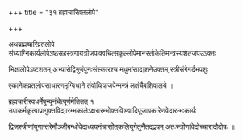 +++
title = "३१ ब्रह्मचारिव्रतलोपे"

+++

अथब्रह्मचारिव्रतलोपे संध्याग्निकार्यलोपेऽष्ठसहस्त्रगायत्रीजपःक्वचित्सकृल्लोपेमानस्तोकेतिमन्त्रस्यशतंजपउऽक्तः

भिक्षालोपेऽष्टशतम् अभ्यासेद्विगुणंपुनःसंस्कारश्च मधुमांसाद्यशनेउक्तम् स्त्रीसंगेगर्दभपशुः

एकानेकव्रतलोपसाधारणमृग्विधाने तंवोधियाजपेन्मन्त्रं लक्षंचैवशिवालये ।

ब्रह्मचारीस्वधर्मेषुन्यूनंचेत्पूर्णमेतितत् १ उपाकर्मकृत्वाप्रागुक्तविद्यारम्भकालेऽक्षरारम्भोक्तविष्ण्वादिपूजाप्रकारेणवेदारम्भःकार्यः

द्विजस्त्रीणांयुगान्तरेमौञ्जीबन्धोवेदाध्ययनंचासीत्‌कलियुगेतुनैतद्‌द्वयम् अतःस्त्रीणांवेदोच्चारादौदोषः ॥
